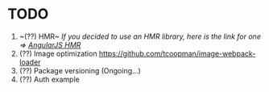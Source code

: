 # TODO

1. ~(??) HMR~ _If you decided to use an HMR library, here is the link for one => [AngularJS HMR](https://github.com/vitaliy-bobrov/angular-hot-loader)_
2. (??) Image optimization https://github.com/tcoopman/image-webpack-loader
3. (??) Package versioning (Ongoing...)
4. (??) Auth example
